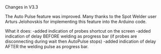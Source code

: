 Changes in V3.3

The Auto Pulse feature was improved. 
Many thanks to the Spot Welder user Arturs Jelohovskis for implementing this feature into the Arduino code.

What it does:
-added indication of probes shortcut on the screen
-added indication of delay BEFORE welding as progress bar (if probes are disconnecting during wait then AutoPulse stops)
-added indication of delay AFTER the welding pulse as progress bar.
